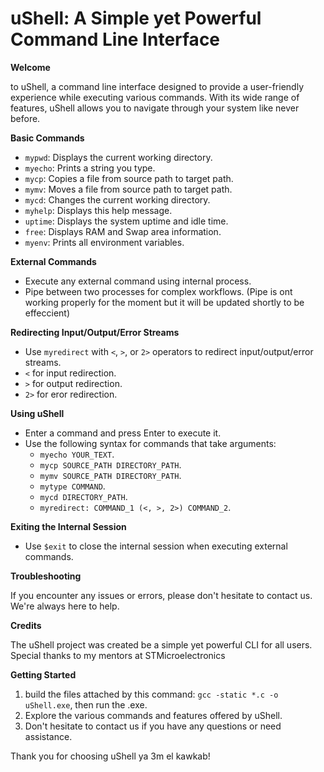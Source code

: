 # uShell: A Simple yet Powerful Command Line Interface

**Welcome**

to uShell, a command line interface designed to provide a user-friendly experience while executing various commands. With its wide range of features, uShell allows you to navigate through your system like never before.

**Basic Commands**

* `mypwd`: Displays the current working directory.
* `myecho`: Prints a string you type.
* `mycp`: Copies a file from source path to target path.
* `mymv`: Moves a file from source path to target path.
* `mycd`: Changes the current working directory.
* `myhelp`: Displays this help message.
* `uptime`: Displays the system uptime and idle time.
* `free`: Displays RAM and Swap area information.
* `myenv`: Prints all environment variables.

**External Commands**

* Execute any external command using internal process.
* Pipe between two processes for complex workflows. (Pipe is ont working properly for the moment but it will be updated shortly to be effeccient)

**Redirecting Input/Output/Error Streams**

* Use `myredirect` with `<`, `>`, or `2>` operators to redirect input/output/error streams.
* `<` for input redirection.
* `>` for output redirection.
* `2>` for eror redirection.

**Using uShell**

* Enter a command and press  Enter to execute it.
* Use the following syntax for commands that take arguments:
	+ `myecho YOUR_TEXT`.
	+ `mycp SOURCE_PATH DIRECTORY_PATH`.
	+ `mymv SOURCE_PATH DIRECTORY_PATH`.
	+ `mytype COMMAND`.
	+ `mycd DIRECTORY_PATH`.
	+ `myredirect: COMMAND_1 (<, >, 2>) COMMAND_2`.

**Exiting the Internal Session**

* Use `$exit` to close the internal session when executing external commands.

**Troubleshooting**

If you encounter any issues or errors, please don't hesitate to contact us. We're always here to help.

**Credits**

The uShell project was created be a simple yet powerful CLI for all users. Special thanks to my mentors at STMicroelectronics

**Getting Started**

1. build the files attached by this command: `gcc -static *.c -o uShell.exe`, then run the .exe.
2. Explore the various commands and features offered by uShell.
3. Don't hesitate to contact us if you have any questions or need assistance.

Thank you for choosing uShell ya 3m el kawkab!
